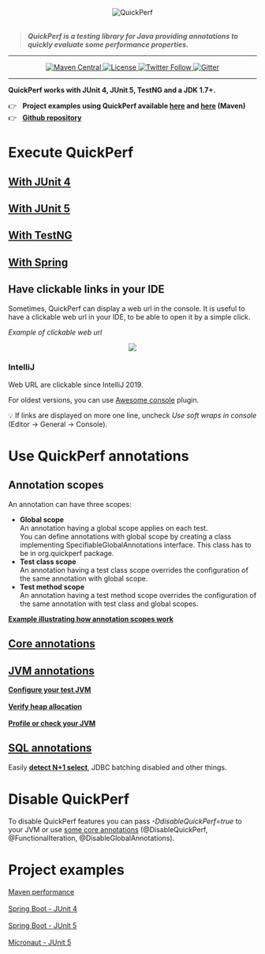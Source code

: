 <div align="center">
<img src="https://pbs.twimg.com/profile_banners/926219963333038086/1518645789" alt="QuickPerf"/>
</div><br>

>***QuickPerf is a testing library for Java providing annotations to quickly evaluate some performance properties.***

---
<p align="center">
  <a href="https://search.maven.org/search?q=org.quickperf">
    <img src="https://maven-badges.herokuapp.com/maven-central/org.quickperf/quick-perf/badge.svg"
         alt="Maven Central">
  </a>
  <a href="https://github.com/quick-perf/quickperf/blob/master/LICENSE.txt">
    <img src="https://img.shields.io/badge/license-Apache2-blue.svg"
         alt = "License">
  </a>
  <a href="https://twitter.com/quickperf">
      <img src="https://img.shields.io/twitter/follow/QuickPerf.svg?label=Follow%20%40QuickPerf&style=social"
           alt = "Twitter Follow">
  </a>  
  <a href="https://gitter.im/quickperf">
     <img src="https://img.shields.io/gitter/room/quick-perf/quickperf?color=orange"
          alt = "Gitter">
  </a>
</p>

---

**QuickPerf works with JUnit 4, JUnit 5, TestNG and a JDK 1.7+.** <br>

:point_right: &nbsp; **Project examples using QuickPerf available [here](https://github.com/quick-perf/quickperf-examples/blob/master/README.md) and [here](https://github.com/quick-perf/maven-test-bench/blob/master/README.md) (Maven)**<br>
:point_right: &nbsp; **[Github repository](https://github.com/quick-perf/quickperf)**<br>

# Execute QuickPerf
## [With JUnit 4](https://github.com/quick-perf/doc/wiki/JUnit-4)
## [With JUnit 5](https://github.com/quick-perf/doc/wiki/JUnit-5)
## [With TestNG](https://github.com/quick-perf/doc/wiki/TestNG)
## [With Spring](https://github.com/quick-perf/doc/wiki/Spring)
## Have clickable links in your IDE
Sometimes, QuickPerf can display a web url in the console. It is useful to have a clickable web url in your IDE, to be able to open it by a simple click.

_Example of clickable web url_
<p align="center"><img src="https://github.com/quick-perf/doc/blob/master/doc/images/Web_ressource.PNG"></p>

### IntelliJ
Web URL are clickable since IntelliJ 2019.

For oldest versions, you can use [Awesome console](https://plugins.jetbrains.com/plugin/7677-awesome-console) plugin.

💡 If links are displayed on more one line, uncheck _Use soft wraps in console_ (Editor -> General -> Console).

# Use QuickPerf annotations
## Annotation scopes
An annotation can have three scopes:
* **Global scope** <br>
An annotation having a global scope applies on each test.<br>
You can define annotations with global scope by creating a class implementing SpecifiableGlobalAnnotations interface. This class has to be in org.quickperf package.
* **Test class scope** <br>
An annotation having a test class scope overrides the configuration of the same annotation with global scope.
* **Test method scope** <br>
An annotation having a test method scope overrides the configuration of the same annotation with test class and global scopes.

**[Example illustrating how annotation scopes work](https://github.com/quick-perf/doc/wiki/Example-illustrating-how-annotation-scopes-work)**

## [Core annotations](https://github.com/quick-perf/doc/wiki/core-annotations)
## [JVM annotations](https://github.com/quick-perf/doc/wiki/JVM-annotations)
[**Configure your test JVM**](JVM-annotations#Configure-your-test-JVM)<br><br>
[**Verify heap allocation**](JVM-annotations#Verify-heap-allocation)<br><br>
[**Profile or check your JVM**](JVM-annotations#Profile-or-check-your-JVM)
## [SQL annotations](https://github.com/quick-perf/doc/wiki/SQL-annotations)
Easily [**detect N+1 select**](https://github.com/quick-perf/doc/wiki/Easily-detect-and-fix-N-plus-One-SELECT-with-QuickPerf), JDBC batching disabled and other things.

# Disable QuickPerf
To disable QuickPerf features you can pass *-DdisableQuickPerf=true* to your JVM or use [some core annotations](https://github.com/quick-perf/doc/wiki/core-annotations) (@DisableQuickPerf, @FunctionalIteration, 
@DisableGlobalAnnotations).

# Project examples
[Maven performance](https://github.com/quick-perf/maven-test-bench)<br><br>
[Spring Boot - JUnit 4](https://github.com/quick-perf/quickperf-examples/tree/master/springboot-junit4)<br><br>
[Spring Boot - JUnit 5](https://github.com/quick-perf/quickperf-examples/tree/master/springboot-junit5)<br><br>
[Micronaut - JUnit 5](https://github.com/quick-perf/quickperf-examples/tree/master/micronaut-hibernate-jpa)